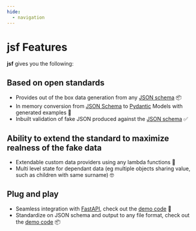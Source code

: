 ```yaml
---
hide:
  - navigation
---
```


# jsf Features

**jsf** gives you the following:

## Based on open standards

- Provides out of the box data generation from any [JSON schema](https://json-schema.org/) 📦
- In memory conversion from [JSON Schema](https://json-schema.org/) to [Pydantic](https://docs.pydantic.dev/latest/) Models with generated examples 🤯
- Inbuilt validation of fake JSON produced against the [JSON schema](https://json-schema.org/) ✅
  
## Ability to extend the standard to maximize realness of the fake data

- Extendable custom data providers using any lambda functions 🔗
- Multi level state for dependant data (eg multiple objects sharing value, such as children with same surname) 🤓

## Plug and play

- Seamless integration with [FastAPI](https://fastapi.tiangolo.com/), check out the [demo code](https://github.com/ghandic/jsf/tree/main/examples/fastapi) 🚀
- Standardize on JSON schema and output to any file format, check out the [demo code](https://github.com/ghandic/jsf/tree/main/examples/flatfile) 📦
